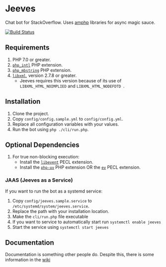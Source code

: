 Jeeves
======

Chat bot for StackOverflow. Uses [amphp](https://github.com/amphp) libraries for async magic sauce.

[![Build Status](https://travis-ci.org/Room-11/Jeeves.svg?branch=master)](https://travis-ci.org/Room-11/Jeeves)

## Requirements

1. PHP 7.0 or greater.
1. [`php_intl`](https://secure.php.net/manual/en/book.intl.php) PHP extension.
1. [`php_mbstring`](https://secure.php.net/manual/en/book.mbstring.php) PHP extension.
1. [`libxml`](https://secure.php.net/manual/en/book.libxml.php), version 2.7.8 or greater.
    * Jeeves requires this version because of its use of `LIBXML_HTML_NOIMPLIED` and `LIBXML_HTML_NODEFDTD `.

## Installation

1. Clone the project.
1. Copy `config/config.sample.yml` to `config/config.yml`.
1. Replace all configuration variables with your values.
1. Run the bot using `php ./cli/run.php`.

## Optional Dependencies

1. For true non-blocking execution:
    * Install the [`libevent`](https://pecl.php.net/package/libevent) PECL extension.
    * Install the [`php-uv`](https://github.com/bwoebi/php-uv) PHP extension OR the  [`ev`](https://pecl.php.net/package/ev) PECL extension.

### JAAS (Jeeves as a Service)

If you want to run the bot as a systemd service:

1. Copy `config/jeeves.sample.service` to `/etc/systemd/system/jeeves.service`.
1. Replace the path with your installation location.
1. Make the `cli/run.php` file executable
1. If you want to service to automatically start run `systemctl enable jeeves`
1. Start the service using `systemctl start jeeves`

## Documentation

Documentation is something other people do. Despite this, there is some information in the [wiki](https://github.com/Room-11/Jeeves/wiki) 
